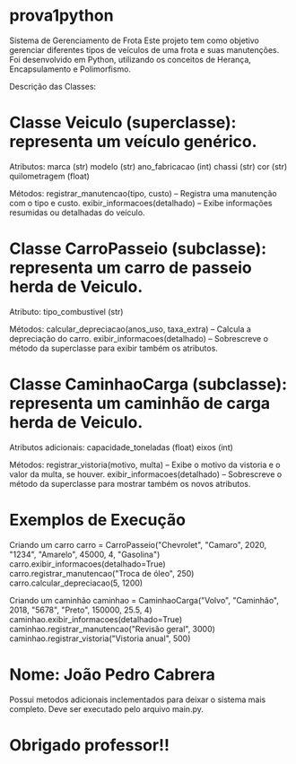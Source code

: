 # prova1python
Sistema de Gerenciamento de Frota
Este projeto tem como objetivo gerenciar diferentes tipos de veículos de uma frota e suas manutenções. Foi desenvolvido em Python, utilizando os conceitos de Herança, Encapsulamento e Polimorfismo.

Descrição das Classes:
# Classe Veiculo (superclasse): representa um veículo genérico.

Atributos:
marca (str)
modelo (str)
ano_fabricacao (int)
chassi (str)
cor (str)
quilometragem (float)

Métodos:
registrar_manutencao(tipo, custo) – Registra uma manutenção com o tipo e custo.
exibir_informacoes(detalhado) – Exibe informações resumidas ou detalhadas do veículo.

# Classe CarroPasseio (subclasse): representa um carro de passeio herda de Veiculo.

Atributo:
tipo_combustivel (str)

Métodos:
calcular_depreciacao(anos_uso, taxa_extra) – Calcula a depreciação do carro.
exibir_informacoes(detalhado) – Sobrescreve o método da superclasse para exibir também os atributos.

# Classe CaminhaoCarga (subclasse): representa um caminhão de carga herda de Veiculo.

Atributos adicionais:
capacidade_toneladas (float)
eixos (int)

Métodos:
registrar_vistoria(motivo, multa) – Exibe o motivo da vistoria e o valor da multa, se houver.
exibir_informacoes(detalhado) – Sobrescreve o método da superclasse para mostrar também os novos atributos.

# Exemplos de Execução
Criando um carro
carro = CarroPasseio("Chevrolet", "Camaro", 2020, "1234", "Amarelo", 45000, 4, "Gasolina")
carro.exibir_informacoes(detalhado=True)
carro.registrar_manutencao("Troca de óleo", 250)
carro.calcular_depreciacao(5, 1200)

Criando um caminhão
caminhao = CaminhaoCarga("Volvo", "Caminhão", 2018, "5678", "Preto", 150000, 25.5, 4)
caminhao.exibir_informacoes(detalhado=True)
caminhao.registrar_manutencao("Revisão geral", 3000)
caminhao.registrar_vistoria("Vistoria anual", 500)

# Nome: João Pedro Cabrera
Possui metodos adicionais inclementados para deixar o sistema mais completo.
Deve ser executado pelo arquivo main.py.
# Obrigado professor!!
